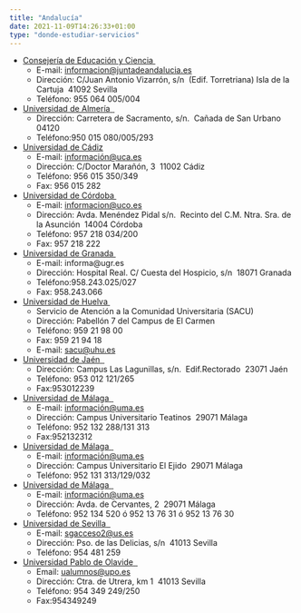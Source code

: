 ```yaml
---
title: "Andalucía"
date: 2021-11-09T14:26:33+01:00
type: "donde-estudiar-servicios"
---
```

<ul>
<li><a title="Enlace externo, se abre en ventana nueva" href="http://distritounicoandaluz.cica.es/paginas/distrito/accesoalauniversidad" rel="external" target="_blank">Consejer&iacute;a de Educaci&oacute;n y Ciencia <i class="icon fas fa-external-link-alt"></i></a>&nbsp;<img alt="" src="http://www.mecd.gob.es/docroot/fckeditor/images/smiley/mepsyd-ico/ico-internet.gif" />
<ul>
<li>E-mail:<span>&nbsp;</span><a href="mailto:informacion@juntadeandalucia.es">informacion@juntadeandalucia.es</a>&nbsp;<img alt="" src="http://www.mecd.gob.es/docroot/fckeditor/images/smiley/mepsyd-ico/ico-mail.gif" /></li>
<li>Direcci&oacute;n: C/Juan Antonio Vizarr&oacute;n, s/n&nbsp; (Edif. Torretriana) Isla de la Cartuja&nbsp; 41092 Sevilla</li>
<li>Tel&eacute;fono: 955 064 005/004</li>
</ul>
</li>
<li><a title="Enlace externo, se abre en ventana nueva" href="http://www.ual.es/" rel="external" target="_blank">Universidad de Almer&iacute;a<span>&nbsp;</span> <i class="icon fas fa-external-link-alt"></i></a><img alt="" src="http://www.mecd.gob.es/docroot/fckeditor/images/smiley/mepsyd-ico/ico-internet.gif" />
<ul>
<li>Direcci&oacute;n: Carretera de Sacramento, s/n.&nbsp; Ca&ntilde;ada de San Urbano&nbsp; 04120</li>
<li>Tel&eacute;fono:950 015 080/005/293</li>
</ul>
</li>
<li><a title="Enlace externo, se abre en ventana nueva" href="http://www.uca.es/" rel="external" target="_blank">Universidad de C&aacute;diz <i class="icon fas fa-external-link-alt"></i></a>
<ul>
<li>E-mail:<span>&nbsp;</span><a href="mailto:informaci%C3%B3n@uca.es">informaci&oacute;n@uca.es</a>&nbsp;<img alt="" src="http://www.mecd.gob.es/docroot/fckeditor/images/smiley/mepsyd-ico/ico-mail.gif" />&nbsp;</li>
<li>Direcci&oacute;n: C/Doctor Mara&ntilde;&oacute;n, 3&nbsp; 11002 C&aacute;diz</li>
<li>Tel&eacute;fono: 956 015 350/349</li>
<li>Fax: 956 015 282</li>
</ul>
</li>
<li><a title="Enlace externo, se abre en ventana nueva" href="http://www.uco.es/" rel="external" target="_blank">Universidad de C&oacute;rdoba <i class="icon fas fa-external-link-alt"></i></a>&nbsp;<img alt="" src="http://www.mecd.gob.es/docroot/fckeditor/images/smiley/mepsyd-ico/ico-internet.gif" />
<ul>
<li>E-mail:<span>&nbsp;</span><a href="mailto:informacion@uco.es">informacion@uco.es</a><span>&nbsp;</span><img alt="" src="http://www.mecd.gob.es/docroot/fckeditor/images/smiley/mepsyd-ico/ico-mail.gif" /></li>
<li>Direcci&oacute;n: Avda. Men&eacute;ndez Pidal s/n.&nbsp; Recinto del C.M. Ntra. Sra. de la Asunci&oacute;n&nbsp; 14004 C&oacute;rdoba</li>
<li>Tel&eacute;fono: 957 218 034/200</li>
<li>Fax: 957 218 222</li>
</ul>
</li>
<li><a title="Enlace externo, se abre en ventana nueva" href="http://www.ugr.es/local/ofiinfo" rel="external" target="_blank">Universidad de Granada <i class="icon fas fa-external-link-alt"></i></a><span>&nbsp;</span><img alt="" src="http://www.mecd.gob.es/docroot/fckeditor/images/smiley/mepsyd-ico/ico-internet.gif" />
<ul>
<li>E-mail: informa@ugr.es</li>
<li>Direcci&oacute;n: Hospital Real. C/ Cuesta del Hospicio, s/n&nbsp; 18071 Granada</li>
<li>Tel&eacute;fono:958.243.025/027</li>
<li>Fax: 958.243.066</li>
</ul>
</li>
<li><a title="Enlace externo, se abre en ventana nueva" href="http://www.uhu.es/" rel="external" target="_blank">Universidad de Huelva <i class="icon fas fa-external-link-alt"></i></a>&nbsp;<img alt="" src="http://www.mecd.gob.es/docroot/fckeditor/images/smiley/mepsyd-ico/ico-internet.gif" />
<ul>
<li>Servicio de Atenci&oacute;n a la Comunidad Universitaria (SACU)</li>
<li>Direcci&oacute;n: Pabell&oacute;n 7 del Campus de El Carmen</li>
<li>Tel&eacute;fono: 959 21 98 00</li>
<li>Fax: 959 21 94 18</li>
<li>E-mail:<span>&nbsp;</span><a href="mailto:sacu@uhu.es">sacu@uhu.es</a><span>&nbsp;</span><img alt="" src="http://www.mecd.gob.es/docroot/fckeditor/images/smiley/mepsyd-ico/ico-mail.gif" /></li>
</ul>
</li>
<li><a title="Enlace externo, se abre en ventana nueva" href="http://www.ujaen.es/" rel="external" target="_blank">Universidad de Ja&eacute;n<span>&nbsp;</span> <i class="icon fas fa-external-link-alt"></i></a><img alt="" src="http://www.mecd.gob.es/docroot/fckeditor/images/smiley/mepsyd-ico/ico-internet.gif" />
<ul>
<li>Direcci&oacute;n: Campus Las Lagunillas, s/n.&nbsp; Edif.Rectorado&nbsp; 23071 Ja&eacute;n</li>
<li>Tel&eacute;fono: 953 012 121/265</li>
<li>Fax:953012239</li>
</ul>
</li>
<li><a title="Enlace externo, se abre en ventana nueva" href="http://www.uma.es/" rel="external" target="_blank">Universidad de M&aacute;laga<span>&nbsp;</span> <i class="icon fas fa-external-link-alt"></i></a><img alt="" src="http://www.mecd.gob.es/docroot/fckeditor/images/smiley/mepsyd-ico/ico-internet.gif" />
<ul>
<li>E-mail:<span>&nbsp;</span><a href="mailto:informaci%C3%B3n@uma.es">informaci&oacute;n@uma.es</a>&nbsp;<img alt="" src="http://www.mecd.gob.es/docroot/fckeditor/images/smiley/mepsyd-ico/ico-mail.gif" />&nbsp;</li>
<li>Direcci&oacute;n: Campus Universitario Teatinos&nbsp; 29071 M&aacute;laga</li>
<li>Tel&eacute;fono: 952 132 288/131 313</li>
<li>Fax:952132312</li>
</ul>
</li>
<li><a title="Enlace externo, se abre en ventana nueva" href="http://www.uma.es/" rel="external" target="_blank">Universidad de M&aacute;laga<span>&nbsp;</span> <i class="icon fas fa-external-link-alt"></i></a><img alt="" src="http://www.mecd.gob.es/docroot/fckeditor/images/smiley/mepsyd-ico/ico-internet.gif" />
<ul>
<li>E-mail:<span>&nbsp;</span><a href="mailto:informaci%C3%B3n@uma.es">informaci&oacute;n@uma.es</a>&nbsp;<img alt="" src="http://www.mecd.gob.es/docroot/fckeditor/images/smiley/mepsyd-ico/ico-mail.gif" />&nbsp;</li>
<li>Direcci&oacute;n: Campus Universitario El Ejido&nbsp; 29071 M&aacute;laga</li>
<li>Tel&eacute;fono: 952 131 313/129/032</li>
</ul>
</li>
<li><a title="Enlace externo, se abre en ventana nueva" href="http://www.uma.es/" rel="external" target="_blank">Universidad de M&aacute;laga<span>&nbsp;</span> <i class="icon fas fa-external-link-alt"></i></a><img alt="" src="http://www.mecd.gob.es/docroot/fckeditor/images/smiley/mepsyd-ico/ico-internet.gif" />
<ul>
<li>E-mail:<span>&nbsp;</span><a href="mailto:informaci%C3%B3n@uma.es">informaci&oacute;n@uma.es</a>&nbsp;<img alt="" src="http://www.mecd.gob.es/docroot/fckeditor/images/smiley/mepsyd-ico/ico-mail.gif" />&nbsp;</li>
<li>Direcci&oacute;n: Avda. de Cervantes, 2&nbsp; 29071 M&aacute;laga</li>
<li>Tel&eacute;fono: 952 134 520 &oacute; 952 13 76 31 &oacute; 952 13 76 30</li>
</ul>
</li>
<li><a title="Enlace externo, se abre en ventana nueva" href="http://www.us.es/sga" rel="external" target="_blank">Universidad de Sevilla<span>&nbsp;</span> <i class="icon fas fa-external-link-alt"></i></a><img alt="" src="http://www.mecd.gob.es/docroot/fckeditor/images/smiley/mepsyd-ico/ico-internet.gif" />
<ul>
<li>E-mail:<span>&nbsp;</span><a href="mailto:sgacceso2@us.es">sgacceso2@us.es</a>&nbsp;<img alt="" src="http://www.mecd.gob.es/docroot/fckeditor/images/smiley/mepsyd-ico/ico-mail.gif" />&nbsp;</li>
<li>Direcci&oacute;n: Pso. de las Delicias, s/n&nbsp; 41013 Sevilla</li>
<li>Tel&eacute;fono: 954 481 259</li>
</ul>
</li>
<li><a title="Enlace externo, se abre en ventana nueva" href="http://www.upo.es/" rel="external" target="_blank">Universidad Pablo de Olavide<span>&nbsp;</span> <i class="icon fas fa-external-link-alt"></i></a><img alt="" src="http://www.mecd.gob.es/docroot/fckeditor/images/smiley/mepsyd-ico/ico-internet.gif" />
<ul>
<li>Email:<span>&nbsp;</span><a href="mailto:ualumnos@upo.es">ualumnos@upo.es</a>&nbsp;<img alt="" src="http://www.mecd.gob.es/docroot/fckeditor/images/smiley/mepsyd-ico/ico-mail.gif" />&nbsp;</li>
<li>Direcci&oacute;n: Ctra. de Utrera, km 1&nbsp; 41013 Sevilla</li>
<li>Tel&eacute;fono: 954 349 249/250</li>
<li>Fax:954349249&nbsp;</li>
</ul>
</li>
</ul>